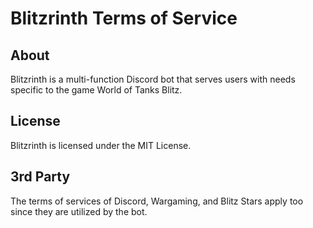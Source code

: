 # Blitzrinth Terms of Service

## About

Blitzrinth is a multi-function Discord bot that serves users with needs specific to the game World of Tanks Blitz.

## License

Blitzrinth is licensed under the MIT License.

## 3rd Party

The terms of services of Discord, Wargaming, and Blitz Stars apply too since they are utilized by the bot.
